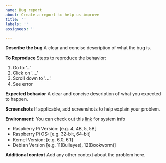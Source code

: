 ```yaml
---
name: Bug report
about: Create a report to help us improve
title: ''
labels: ''
assignees: ''

---
```


**Describe the bug**
A clear and concise description of what the bug is.

**To Reproduce**
Steps to reproduce the behavior:
1. Go to '...'
2. Click on '....'
3. Scroll down to '....'
4. See error

**Expected behavior**
A clear and concise description of what you expected to happen.

**Screenshots**
If applicable, add screenshots to help explain your problem.

**Environment:**
You can check out this [link](https://www.raspberrypi.com/software/operating-systems/) for system info
 - Raspberry Pi Version: [e.g. 4, 4B, 5, 5B]
 - Raspberry Pi OS: [e.g. 32-bit, 64-bit]
 - Kernel Version: [e.g. 6.0, 6.1]
 - Debian Version [e.g. 11(Bulleyes), 12(Bookworm)]

**Additional context**
Add any other context about the problem here.

